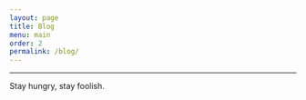 ```yaml
---
layout: page
title: Blog
menu: main
order: 2
permalink: /blog/
---
```

<!---
Teaching Statement:
--->
***

Stay hungry, stay foolish.
